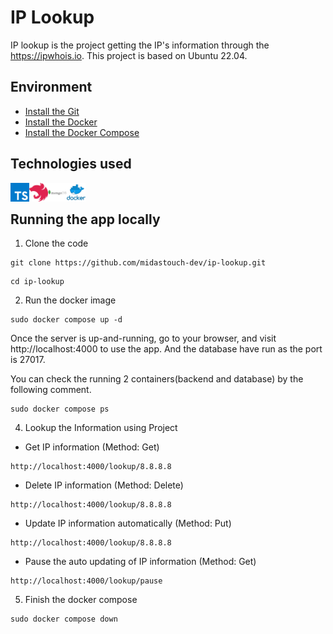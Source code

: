 

# IP Lookup

IP lookup is the project getting the IP's information through the https://ipwhois.io. 
This project is based on Ubuntu 22.04.

## Environment
- [Install the Git](https://www.digitalocean.com/community/tutorials/how-to-install-git-on-ubuntu-22-04)
- [Install the Docker](https://www.digitalocean.com/community/tutorials/how-to-install-and-use-docker-on-ubuntu-22-04) 
- [Install the Docker Compose](https://www.digitalocean.com/community/tutorials/how-to-install-and-use-docker-compose-on-ubuntu-22-04) 
## Technologies used

[<img align="left" alt="TypeScript" width="30px" src="https://raw.githubusercontent.com/github/explore/80688e429a7d4ef2fca1e82350fe8e3517d3494d/topics/typescript/typescript.png" />](#)
[<img align="left" alt="Nest.js" width="30px" src="https://github.com/devicons/devicon/blob/master/icons/nestjs/nestjs-plain.svg" />](#)
[<img align="left" alt="MongoDB" width="30px" src="https://raw.githubusercontent.com/github/explore/80688e429a7d4ef2fca1e82350fe8e3517d3494d/topics/mongodb/mongodb.png" />](#)
[<img align="left" alt="Docker" width="30px" src="https://raw.githubusercontent.com/github/explore/80688e429a7d4ef2fca1e82350fe8e3517d3494d/topics/docker/docker.png" />](#)
<br/>

## Running the app locally
1. Clone the code
```
git clone https://github.com/midastouch-dev/ip-lookup.git   
```
```
cd ip-lookup
```
2. Run the docker image
```
sudo docker compose up -d
```

Once the server is up-and-running, go to your browser, and visit http://localhost:4000 to use the app.
And the database have run as the port is 27017.

You can check the running 2 containers(backend and database) by the following comment.
```
sudo docker compose ps
```
4. Lookup the Information using Project
- Get IP information (Method: Get)
```
http://localhost:4000/lookup/8.8.8.8
```
- Delete IP information (Method: Delete)
```
http://localhost:4000/lookup/8.8.8.8
```
- Update IP information automatically (Method: Put)
```
http://localhost:4000/lookup/8.8.8.8
```
- Pause the auto updating of IP information (Method: Get)
```
http://localhost:4000/lookup/pause
```

5. Finish the docker compose
```
sudo docker compose down
```
